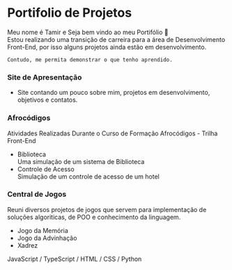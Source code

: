 # Portifolio de Projetos
  Meu nome é Tamir e Seja bem vindo ao meu Portifólio 🍵  
  Estou realizando uma transição de carreira para a área de Desenvolvimento Front-End, por isso alguns projetos ainda estão em desenvolvimento.  
    
    Contudo, me permita demonstrar o que tenho aprendido. 



### Site de Apresentação 
- Site contando um pouco sobre mim, projetos em desenvolvimento, objetivos e contatos.  
### Afrocódigos
Atividades Realizadas Durante o Curso de Formação Afrocódigos - Trilha Front-End
- Biblioteca  
  Uma simulação de um sistema de Biblioteca
- Controle de Acesso  
  Simulação de um controle de acesso de um hotel
### Central de Jogos
 Reuni diversos projetos de jogos que servem para implementação de soluções algoriticas, de POO e conhecimento da linguagem.   
- Jogo da Memória
- Jogo da Advinhação
- Xadrez  
  
JavaScript / TypeScript / HTML / CSS / Python

